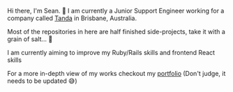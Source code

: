 Hi there, I'm Sean. 👋
I am currently a Junior Support Engineer working for a company called [Tanda](https://github.com/TandaHQ) in Brisbane, Australia.

Most of the repositories in here are half finished side-projects, take it with a grain of salt... 👀

I am currently aiming to improve my Ruby/Rails skills and frontend React skills


For a more in-depth view of my works checkout my [portfolio](https://seanmichael07.github.io/) (Don't judge, it needs to be updated 😅)
